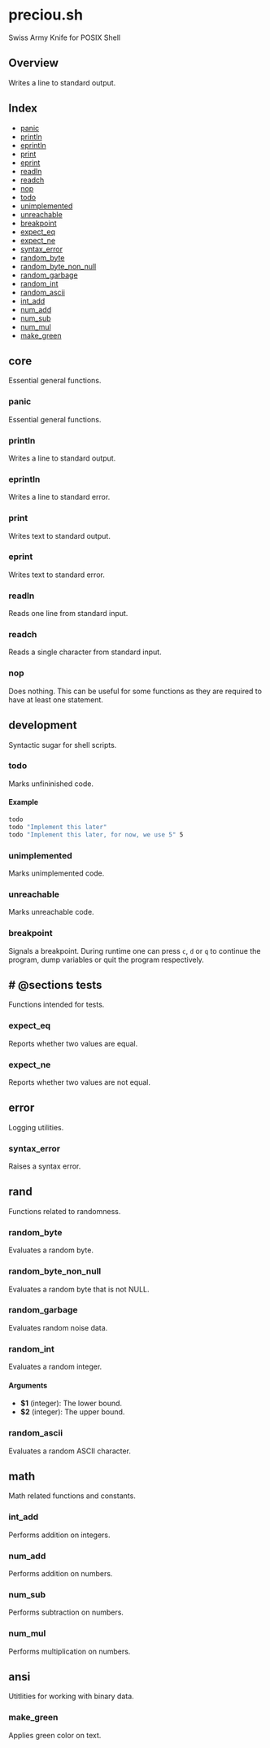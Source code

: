 # preciou.sh

Swiss Army Knife for POSIX Shell

## Overview

Writes a line to standard output.

## Index

* [panic](#panic)
* [println](#println)
* [eprintln](#eprintln)
* [print](#print)
* [eprint](#eprint)
* [readln](#readln)
* [readch](#readch)
* [nop](#nop)
* [todo](#todo)
* [unimplemented](#unimplemented)
* [unreachable](#unreachable)
* [breakpoint](#breakpoint)
* [expect_eq](#expecteq)
* [expect_ne](#expectne)
* [syntax_error](#syntaxerror)
* [random_byte](#randombyte)
* [random_byte_non_null](#randombytenonnull)
* [random_garbage](#randomgarbage)
* [random_int](#randomint)
* [random_ascii](#randomascii)
* [int_add](#intadd)
* [num_add](#numadd)
* [num_sub](#numsub)
* [num_mul](#nummul)
* [make_green](#makegreen)

## core

Essential general functions.

### panic

Essential general functions.

### println

Writes a line to standard output.

### eprintln

Writes a line to standard error.

### print

Writes text to standard output.

### eprint

Writes text to standard error.

### readln

Reads one line from standard input.

### readch

Reads a single character from standard input.

### nop

Does nothing.
This can be useful for some functions as they are required to have at least one statement.

## development

Syntactic sugar for shell scripts.

### todo

Marks unfininished code.

#### Example

```bash
todo
todo "Implement this later"
todo "Implement this later, for now, we use 5" 5
```

### unimplemented

Marks unimplemented code.

### unreachable

Marks unreachable code.

### breakpoint

Signals a breakpoint.
During runtime one can press `c`, `d` or `q` to continue the program, dump variables or quit the program
respectively.

## # @sections tests

Functions intended for tests.

### expect_eq

Reports whether two values are equal.

### expect_ne

Reports whether two values are not equal.

## error

Logging utilities.

### syntax_error

Raises a syntax error.

## rand

Functions related to randomness.

### random_byte

Evaluates a random byte.

### random_byte_non_null

Evaluates a random byte that is not NULL.

### random_garbage

Evaluates random noise data.

### random_int

Evaluates a random integer.

#### Arguments

* **$1** (integer): The lower bound.
* **$2** (integer): The upper bound.

### random_ascii

Evaluates a random ASCII character.

## math

Math related functions and constants.

### int_add

Performs addition on integers.

### num_add

Performs addition on numbers.

### num_sub

Performs subtraction on numbers.

### num_mul

Performs multiplication on numbers.

## ansi

Utitlities for working with binary data.

### make_green

Applies green color on text.

